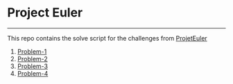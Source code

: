 # Project Euler
****
This repo contains the solve script for the challenges from [ProjetEuler](https://projecteuler.net/) 
1. [Problem-1](./(Problem-1)_Multiples_of_3_or_5.py) 
2. [Problem-2](./(Problem-2)_Even_Fibonacci_Numbers.py) 
3. [Problem-3](./(Problem-3)_Largest_Prime_Factor.py) 
4. [Problem-4]((Problem-4)_Largest_Palindrome_Product.py) 